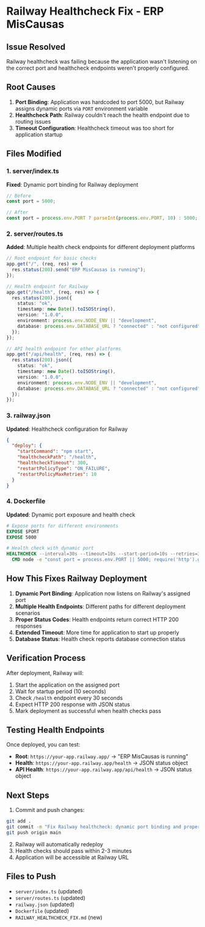# Railway Healthcheck Fix - ERP MisCausas

## Issue Resolved
Railway healthcheck was failing because the application wasn't listening on the correct port and healthcheck endpoints weren't properly configured.

## Root Causes
1. **Port Binding**: Application was hardcoded to port 5000, but Railway assigns dynamic ports via `PORT` environment variable
2. **Healthcheck Path**: Railway couldn't reach the health endpoint due to routing issues
3. **Timeout Configuration**: Healthcheck timeout was too short for application startup

## Files Modified

### 1. server/index.ts
**Fixed**: Dynamic port binding for Railway deployment
```typescript
// Before
const port = 5000;

// After  
const port = process.env.PORT ? parseInt(process.env.PORT, 10) : 5000;
```

### 2. server/routes.ts
**Added**: Multiple health check endpoints for different deployment platforms
```typescript
// Root endpoint for basic checks
app.get("/", (req, res) => {
  res.status(200).send("ERP MisCausas is running");
});

// Health endpoint for Railway
app.get("/health", (req, res) => {
  res.status(200).json({
    status: "ok",
    timestamp: new Date().toISOString(),
    version: "1.0.0",
    environment: process.env.NODE_ENV || "development",
    database: process.env.DATABASE_URL ? "connected" : "not configured"
  });
});

// API health endpoint for other platforms
app.get("/api/health", (req, res) => {
  res.status(200).json({
    status: "ok",
    timestamp: new Date().toISOString(),
    version: "1.0.0",
    environment: process.env.NODE_ENV || "development",
    database: process.env.DATABASE_URL ? "connected" : "not configured"
  });
});
```

### 3. railway.json
**Updated**: Healthcheck configuration for Railway
```json
{
  "deploy": {
    "startCommand": "npm start",
    "healthcheckPath": "/health",
    "healthcheckTimeout": 300,
    "restartPolicyType": "ON_FAILURE",
    "restartPolicyMaxRetries": 10
  }
}
```

### 4. Dockerfile
**Updated**: Dynamic port exposure and health check
```dockerfile
# Expose ports for different environments
EXPOSE $PORT
EXPOSE 5000

# Health check with dynamic port
HEALTHCHECK --interval=30s --timeout=10s --start-period=10s --retries=3 \
  CMD node -e "const port = process.env.PORT || 5000; require('http').get(\`http://localhost:\${port}/health\`, (res) => { process.exit(res.statusCode === 200 ? 0 : 1) })"
```

## How This Fixes Railway Deployment

1. **Dynamic Port Binding**: Application now listens on Railway's assigned port
2. **Multiple Health Endpoints**: Different paths for different deployment scenarios
3. **Proper Status Codes**: Health endpoints return correct HTTP 200 responses
4. **Extended Timeout**: More time for application to start up properly
5. **Database Status**: Health check reports database connection status

## Verification Process

After deployment, Railway will:
1. Start the application on the assigned port
2. Wait for startup period (10 seconds)
3. Check `/health` endpoint every 30 seconds
4. Expect HTTP 200 response with JSON status
5. Mark deployment as successful when health checks pass

## Testing Health Endpoints

Once deployed, you can test:
- **Root**: `https://your-app.railway.app/` → "ERP MisCausas is running"
- **Health**: `https://your-app.railway.app/health` → JSON status object
- **API Health**: `https://your-app.railway.app/api/health` → JSON status object

## Next Steps

1. Commit and push changes:
```bash
git add .
git commit -m "Fix Railway healthcheck: dynamic port binding and proper endpoints"
git push origin main
```

2. Railway will automatically redeploy
3. Health checks should pass within 2-3 minutes
4. Application will be accessible at Railway URL

## Files to Push

- `server/index.ts` (updated)
- `server/routes.ts` (updated)
- `railway.json` (updated)
- `Dockerfile` (updated)
- `RAILWAY_HEALTHCHECK_FIX.md` (new)